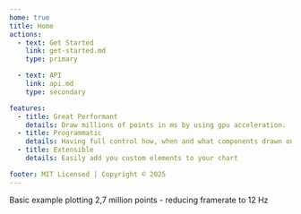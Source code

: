 ```yaml
---
home: true
title: Home
actions:
  - text: Get Started
    link: get-started.md
    type: primary

  - text: API
    link: api.md
    type: secondary

features:
  - title: Great Performant
    details: Draw millions of points in ms by using gpu acceleration.
  - title: Programmatic
    details: Having full control how, when and what components drawn on your chart
  - title: Extensible
    details: Easily add you custom elements to your chart

footer: MIT Licensed | Copyright © 2025
---
```


Basic example plotting 2,7 million points - reducing framerate to 12 Hz
<example-title />
